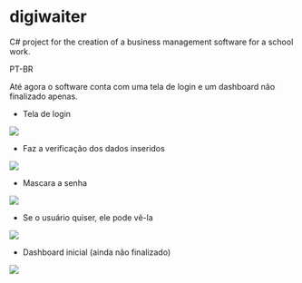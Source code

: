# digiwaiter
C# project for the creation of a business management software for a school work.

PT-BR

Até agora o software conta com uma tela de login e um dashboard não finalizado apenas.

- Tela de login
<img src="https://www.upload.ee/image/10613998/forms1.png">

- Faz a verificação dos dados inseridos
<img src="https://www.upload.ee/image/10614001/forms2.png">

- Mascara a senha
<img src="https://www.upload.ee/image/10614002/forms3.png">

- Se o usuário quiser, ele pode vê-la
<img src="https://www.upload.ee/image/10614003/forms4.png">

- Dashboard inicial (ainda não finalizado)
<img src="https://www.upload.ee/image/10614006/forms5.png">
